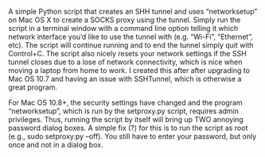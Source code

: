 A simple Python script that creates an SHH tunnel and uses “networksetup” on Mac OS X to create a SOCKS proxy using the tunnel.  Simply run the script in a terminal window with a command line option telling it which network interface you’d like to use the tunnel with (e.g. “Wi-Fi”, “Ethernet”, etc).  The script will continue running and to end the tunnel simply quit with Control+C.  The script also nicely resets your network settings if the SSH tunnel closes due to a lose of network connectivity, which is nice when moving a laptop from home to work.  I created this after after upgrading to Mac OS 10.7 and having an issue with SSHTunnel, which is otherwise a great program.

For Mac OS 10.8+, the security settings have changed and the program “networksetup”, which is run by the setproxy.py script, requires admin privileges. Thus, running the script by itself will bring up TWO annoying password dialog boxes. A simple fix (?) for this is to run the script as root (e.g., sudo setproxy.py –off). You still have to enter your password, but only once and not in a dialog box.
